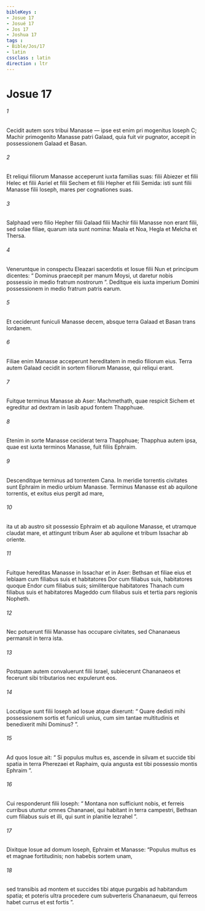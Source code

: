 ```yaml
---
bibleKeys : 
- Josue 17
- Josué 17
- Jos 17
- Joshua 17
tags : 
- Bible/Jos/17
- latin
cssclass : latin
direction : ltr
---
```


# Josue 17

###### 1
Cecidit autem sors tribui Manasse — ipse est enim pri mogenitus Ioseph C; Machir primogenito Manasse patri Galaad, quia fuit vir pugnator, accepit in possessionem Galaad et Basan. 
###### 2
Et reliqui filiorum Manasse acceperunt iuxta familias suas: filii Abiezer et filii Helec et filii Asriel et filii Sechem et filii Hepher et filii Semida: isti sunt filii Manasse filii Ioseph, mares per cognationes suas. 
###### 3
Salphaad vero filio Hepher filii Galaad filii Machir filii Manasse non erant filii, sed solae filiae, quarum ista sunt nomina: Maala et Noa, Hegla et Melcha et Thersa. 
###### 4
Veneruntque in conspectu Eleazari sacerdotis et Iosue filii Nun et principum dicentes: “ Dominus praecepit per manum Moysi, ut daretur nobis possessio in medio fratrum nostrorum ”. Deditque eis iuxta imperium Domini possessionem in medio fratrum patris earum. 
###### 5
Et ceciderunt funiculi Manasse decem, absque terra Galaad et Basan trans Iordanem. 
###### 6
Filiae enim Manasse acceperunt hereditatem in medio filiorum eius. Terra autem Galaad cecidit in sortem filiorum Manasse, qui reliqui erant.
###### 7
Fuitque terminus Manasse ab Aser: Machmethath, quae respicit Sichem et egreditur ad dextram in Iasib apud fontem Thapphuae. 
###### 8
Etenim in sorte Manasse ceciderat terra Thapphuae; Thapphua autem ipsa, quae est iuxta terminos Manasse, fuit filiis Ephraim. 
###### 9
Descenditque terminus ad torrentem Cana. In meridie torrentis civitates sunt Ephraim in medio urbium Manasse. Terminus Manasse est ab aquilone torrentis, et exitus eius pergit ad mare, 
###### 10
ita ut ab austro sit possessio Ephraim et ab aquilone Manasse, et utramque claudat mare, et attingunt tribum Aser ab aquilone et tribum Issachar ab oriente. 
###### 11
Fuitque hereditas Manasse in Issachar et in Aser: Bethsan et filiae eius et Ieblaam cum filiabus suis et habitatores Dor cum filiabus suis, habitatores quoque Endor cum filiabus suis; similiterque habitatores Thanach cum filiabus suis et habitatores Mageddo cum filiabus suis et tertia pars regionis Nopheth. 
###### 12
Nec potuerunt filii Manasse has occupare civitates, sed Chananaeus permansit in terra ista. 
###### 13
Postquam autem convaluerunt filii Israel, subiecerunt Chananaeos et fecerunt sibi tributarios nec expulerunt eos.
###### 14
Locutique sunt filii Ioseph ad Iosue atque dixerunt: “ Quare dedisti mihi possessionem sortis et funiculi unius, cum sim tantae multitudinis et benedixerit mihi Dominus? ”. 
###### 15
Ad quos Iosue ait: “ Si populus multus es, ascende in silvam et succide tibi spatia in terra Pherezaei et Raphaim, quia angusta est tibi possessio montis Ephraim ”. 
###### 16
Cui responderunt filii Ioseph: “ Montana non sufficiunt nobis, et ferreis curribus utuntur omnes Chananaei, qui habitant in terra campestri, Bethsan cum filiabus suis et illi, qui sunt in planitie Iezrahel ”. 
###### 17
Dixitque Iosue ad domum Ioseph, Ephraim et Manasse: “Populus multus es et magnae fortitudinis; non habebis sortem unam, 
###### 18
sed transibis ad montem et succides tibi atque purgabis ad habitandum spatia; et poteris ultra procedere cum subverteris Chananaeum, qui ferreos habet currus et est fortis ”.
